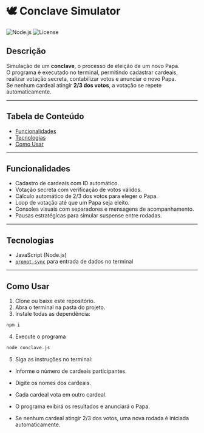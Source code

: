 # 🕊️ Conclave Simulator

![Node.js](https://img.shields.io/badge/Node.js-14+-green)
![License](https://img.shields.io/badge/License-MIT-blue)

## Descrição

Simulação de um **conclave**, o processo de eleição de um novo Papa.  
O programa é executado no terminal, permitindo cadastrar cardeais, realizar votação secreta, contabilizar votos e anunciar o novo Papa.  
Se nenhum cardeal atingir **2/3 dos votos**, a votação se repete automaticamente.

---

## Tabela de Conteúdo

- [Funcionalidades](#funcionalidades)
- [Tecnologias](#tecnologias)
- [Como Usar](#como-usar)

---

## Funcionalidades

- Cadastro de cardeais com ID automático.
- Votação secreta com verificação de votos válidos.
- Cálculo automático de 2/3 dos votos para eleger o Papa.
- Loop de votação até que um Papa seja eleito.
- Consoles visuais com separadores e mensagens de acompanhamento.
- Pausas estratégicas para simular suspense entre rodadas.

---

## Tecnologias

- JavaScript (Node.js)
- [`prompt-sync`](https://www.npmjs.com/package/prompt-sync) para entrada de dados no terminal

---

## Como Usar

1. Clone ou baixe este repositório.
2. Abra o terminal na pasta do projeto.
3. Instale todas as dependência:

```bash
npm i
```

4. Execute o programa

```bash
node conclave.js
```

5. Siga as instruções no terminal:

- Informe o número de cardeais participantes.

- Digite os nomes dos cardeais.

- Cada cardeal vota em outro cardeal.

- O programa exibirá os resultados e anunciará o Papa.

- Se nenhum cardeal atingir 2/3 dos votos, uma nova rodada é iniciada automaticamente.
